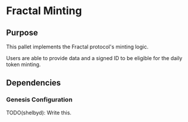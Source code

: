 # Fractal Minting

## Purpose

This pallet implements the Fractal protocol's minting logic.

Users are able to provide data and a signed ID to be eligible for the daily token minting.

## Dependencies

### Genesis Configuration

TODO(shelbyd): Write this.
